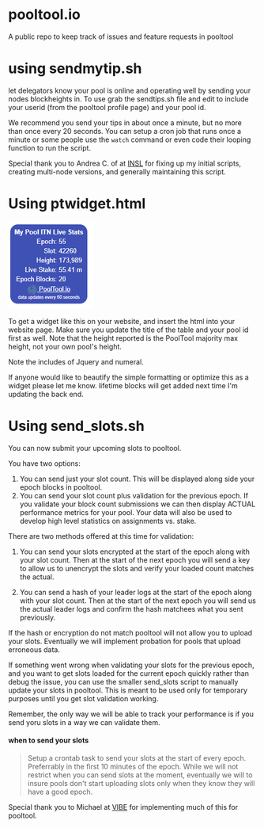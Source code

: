 # pooltool.io
A public repo to keep track of issues and feature requests in pooltool

# using sendmytip.sh
let delegators know your pool is online and operating well by sending your nodes blockheights in.  To use grab the sendtips.sh file and edit to include your userid (from the pooltool profile page) and your pool id.

We recommend you send your tips in about once a minute, but no more than once every 20 seconds.  You can setup a cron job that runs once a minute or some people use the `watch` command or even code their looping function to run the script.

Special thank you to Andrea C. of  at [INSL](https://pooltool.io/pool/93756c507946c4d33d582a2182e6776918233fd622193d4875e96dd5795a348c/) for fixing up my initial scripts, creating multi-node versions, and generally maintaining this script. 

# Using ptwidget.html

![ptwidget](ptwidget/ptwidget.png)

To get a widget like this on your website, and insert the html into your website page.  Make sure you update the title of the table and your pool id first as well.  Note that the height reported is the PoolTool majority max height, not your own pool's height.  

Note the includes of Jquery and numeral.

If anyone would like to beautify the simple formatting or optimize this as a widget please let me know.  lifetime blocks will get added next time I'm updating the back end.

# Using send_slots.sh

You can now submit your upcoming slots to pooltool.  

You have two options:
1.  You can send just your slot count.  This will be displayed along side your epoch blocks in pooltool.
2.  You can send your slot count plus validation for the previous epoch.  If you validate your block count submissions we can then display ACTUAL performance metrics for your pool.  Your data will also be used to develop high level statistics on assignments vs. stake.

There are two methods offered at this time for validation:
1.  You can send your slots encrypted at the start of the epoch along with your slot count.  Then at the start of the next epoch you will send a key to allow us to unencrypt the slots and verify your loaded count matches the actual.

2.  You can send a hash of your leader logs at the start of the epoch along with your slot count. Then at the start of the next epoch you will send us the actual leader logs and confirm the hash matchees what you sent previously.


If the hash or encryption do not match pooltool will not allow you to upload your slots.  Eventually we will implement probation for pools that upload erroneous data.

If something went wrong when validating your slots for the previous epoch, and you want to get slots loaded for the current epoch quickly rather than debug the issue, you can use the smaller send_slots script to manually update your slots in pooltool.  This is meant to be used only for temporary purposes until you get slot validation working.

Remember, the only way we will be able to track your performance is if you send yoru slots in a way we can validate them.

#### when to send your slots
>Setup a crontab task to send your slots at the start of every epoch.  Preferrably in the first 10 minutes of the epoch.  While we will not restrict when you can send slots at the moment, eventually we will to insure pools don't start uploading slots only when they know they will have a good epoch.


Special thank you to Michael at [VIBE](https://pooltool.io/pool/ad67bc523e646aa4acce69c921d47092cb89461f2c6f1252fe6576c280aaa6a8/) for implementing much of this for pooltool. 
